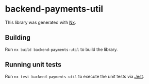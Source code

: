 # backend-payments-util

This library was generated with [Nx](https://nx.dev).

## Building

Run `nx build backend-payments-util` to build the library.

## Running unit tests

Run `nx test backend-payments-util` to execute the unit tests via [Jest](https://jestjs.io).
